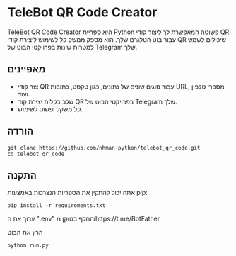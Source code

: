 # TeleBot QR Code Creator
TeleBot QR Code Creator היא ספריית Python פשוטה המאפשרת לך ליצור קודי QR עבור בוט הטלגרם שלך. הוא מספק ממשק קל לשימוש ליצירת קודי QR שיכולים לשמש למטרות שונות בפרויקטי הבוט של Telegram שלך.

## מאפיינים

- צור קודי QR עבור סוגים שונים של נתונים, כגון טקסט, כתובות URL, מספרי טלפון ועוד.
- שלב בקלות יצירת קוד QR בפרויקטי הבוט של Telegram שלך.
- קל משקל ופשוט לשימוש.
## הורדה
```
git clone https://github.com/nhman-python/telebot_qr_code.git
cd telebot_qr_code
```
## התקנה

אתה יכול להתקין את הספריות הנצרכות באמצעות pip:

```
pip install -r requirements.txt
```

ערוך את ה ".env" והחלף בטוקן מhttps://t.me/BotFather

הרץ את הבוט
```
python run.py
```
